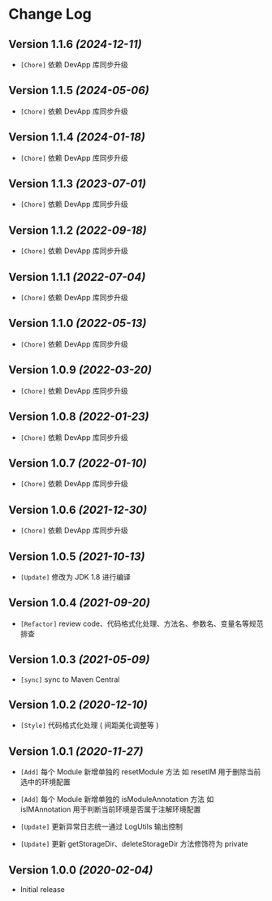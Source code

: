 Change Log
==========

Version 1.1.6 *(2024-12-11)*
----------------------------

* `[Chore]` 依赖 DevApp 库同步升级

Version 1.1.5 *(2024-05-06)*
----------------------------

* `[Chore]` 依赖 DevApp 库同步升级

Version 1.1.4 *(2024-01-18)*
----------------------------

* `[Chore]` 依赖 DevApp 库同步升级

Version 1.1.3 *(2023-07-01)*
----------------------------

* `[Chore]` 依赖 DevApp 库同步升级

Version 1.1.2 *(2022-09-18)*
----------------------------

* `[Chore]` 依赖 DevApp 库同步升级

Version 1.1.1 *(2022-07-04)*
----------------------------

* `[Chore]` 依赖 DevApp 库同步升级

Version 1.1.0 *(2022-05-13)*
----------------------------

* `[Chore]` 依赖 DevApp 库同步升级

Version 1.0.9 *(2022-03-20)*
----------------------------

* `[Chore]` 依赖 DevApp 库同步升级

Version 1.0.8 *(2022-01-23)*
----------------------------

* `[Chore]` 依赖 DevApp 库同步升级

Version 1.0.7 *(2022-01-10)*
----------------------------

* `[Chore]` 依赖 DevApp 库同步升级

Version 1.0.6 *(2021-12-30)*
----------------------------

* `[Chore]` 依赖 DevApp 库同步升级

Version 1.0.5 *(2021-10-13)*
----------------------------

* `[Update]` 修改为 JDK 1.8 进行编译

Version 1.0.4 *(2021-09-20)*
----------------------------

* `[Refactor]` review code、代码格式化处理、方法名、参数名、变量名等规范排查

Version 1.0.3 *(2021-05-09)*
----------------------------

* `[sync]` sync to Maven Central

Version 1.0.2 *(2020-12-10)*
----------------------------

* `[Style]` 代码格式化处理 ( 间距美化调整等 )

Version 1.0.1 *(2020-11-27)*
----------------------------

* `[Add]` 每个 Module 新增单独的 resetModule 方法 如 resetIM 用于删除当前选中的环境配置

* `[Add]` 每个 Module 新增单独的 isModuleAnnotation 方法 如 isIMAnnotation 用于判断当前环境是否属于注解环境配置

* `[Update]` 更新异常日志统一通过 LogUtils 输出控制

* `[Update]` 更新 getStorageDir、deleteStorageDir 方法修饰符为 private

Version 1.0.0 *(2020-02-04)*
----------------------------

* Initial release
